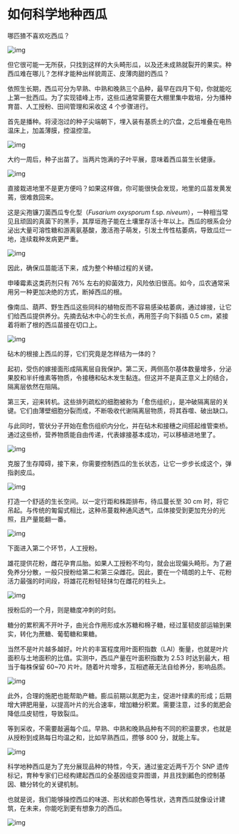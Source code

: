 # 如何科学地种西瓜

哪匹猹不喜欢吃西瓜？

![img](https://mmbiz.qpic.cn/mmbiz_gif/SlOqFKqEO4EPAib3X12JX49Id4Gx9cpn9V9QOgzzPY5NKwBFLCaIDUicjAbw2Y9LPSkzb9epup3L6SaPI7yaen1Q/640?wx_fmt=gif)

但它很可能一无所获，只找到这样的大头畸形瓜，以及还未成熟就裂开的果实。种西瓜难在哪儿？怎样才能种出样貌周正、皮薄肉甜的西瓜？

依照生长期，西瓜可分为早熟、中熟和晚熟三个品种，最早在四月下旬，你就能吃上第一批西瓜。为了实现错峰上市，这些瓜通常需要在大棚里集中栽培，分为播种育苗、人工授粉、田间管理和采收这 4 个步骤进行。

首先是播种。将浸泡过的种子尖端朝下，埋入装有基质土的穴盘，之后堆叠在电热温床上，加盖薄膜，控温控湿。

![img](https://mmbiz.qpic.cn/mmbiz_png/SlOqFKqEO4EPAib3X12JX49Id4Gx9cpn9BibcYemrSq9syth67epLOicmnOUyWkKMZ1GSW0nPgYfxZB2ojicRgwZnQ/640?wx_fmt=png)

大约一周后，种子出苗了。当两片饱满的子叶平展，意味着西瓜苗生长健康。

![img](https://mmbiz.qpic.cn/mmbiz_gif/SlOqFKqEO4EPAib3X12JX49Id4Gx9cpn9lR7ofhDhTlIRPM1CYzzLYARRNEOSGlG9iaXpkh2Sia3hyFyqNAoxBrXQ/640?wx_fmt=gif)

直接栽进地里不是更方便吗？如果这样做，你可能很快会发现，地里的瓜苗发黄发蔫，很难救回来。

这是尖孢镰刀菌西瓜专化型（*Fusarium oxysporum* f.sp. *niveum*），一种相当常见且顽固的真菌下的黑手，其厚垣孢子能在土壤里存活十年以上。西瓜的根系会分泌出大量可溶性糖和游离氨基酸，激活孢子萌发，引发土传性枯萎病，导致瓜烂一地，连续栽种发病更严重。

![img](https://mmbiz.qpic.cn/mmbiz_png/SlOqFKqEO4EPAib3X12JX49Id4Gx9cpn9RdLYtlkxyAU2GTI3o7l3SznibPcJwYdSSrppYecuerQEPEibWzOVeTeA/640?wx_fmt=png)

因此，确保瓜苗能活下来，成为整个种植过程的关键。

申嗪霉素这类药剂只有 76% 左右的抑菌效力，风险依旧很高。如今，瓜农通常采用另一种更加决绝的方式，断掉西瓜的根。

像南瓜、葫芦、野生西瓜这些同科的植物反而不容易感染枯萎病，通过嫁接，让它们给西瓜提供养分。先摘去砧木中心的生长点，再用签子向下斜插 0.5 cm，紧接着将断了根的西瓜苗接在切口上。

![img](https://mmbiz.qpic.cn/mmbiz_gif/SlOqFKqEO4EPAib3X12JX49Id4Gx9cpn9WLoK6C1BGAsaOXvON513HcoBXqpGylunArRRAVqJSWCDyDSCgiakg5A/640?wx_fmt=gif)

砧木的根接上西瓜的芽，它们究竟是怎样结为一体的？

起初，受伤的嫁接面形成隔离层自我保护。第二天，两侧高尔基体数量增多，分泌果胶和半纤维素等物质，令接穗和砧木发生黏连。但这并不是真正意义上的结合，隔离层依然在阻隔。

第三天，迎来转机。这些排列疏松的细胞被称为「愈伤组织」，是冲破隔离层的关键。它们由薄壁细胞分裂而成，不断吸收代谢隔离层物质，将其吞噬、破出缺口。

与此同时，管状分子开始在愈伤组织内分化，并在砧木和接穗之间搭起维管束桥。通过这些桥，营养物质能自由传递，代表嫁接基本成功，可以移植进地里了。

![img](https://mmbiz.qpic.cn/mmbiz_png/SlOqFKqEO4EPAib3X12JX49Id4Gx9cpn9NhWyKuWtIGbia9MyRehPV3bZDaOOibsc6RfZBkKbiakuPwtIW5bJ1SMog/640?wx_fmt=png)

克服了生存障碍，接下来，你需要控制西瓜的生长状态，让它一步步长成这个，弹指剥皮瓜。

![img](https://mmbiz.qpic.cn/mmbiz_gif/SlOqFKqEO4EPAib3X12JX49Id4Gx9cpn9DrpVbq8zibzR512JicTPaq6ux1a8dJeLSnw53hBbpHvEOVTfIL3xJaqQ/640?wx_fmt=gif)

打造一个舒适的生长空间。以一定行距和株距排布，待瓜蔓长至 30 cm 时，将它吊起。与传统的匍匐式相比，这种吊蔓栽种通风透气，瓜体接受到更加充分的光照，且产量能翻一番。

![img](https://mmbiz.qpic.cn/mmbiz_png/SlOqFKqEO4EPAib3X12JX49Id4Gx9cpn9JgURNsIRwXzC8OKbgibluOdFpic8DvQPL5SECjegyL0yYgtBHIj2RcYA/640?wx_fmt=png)

下面进入第二个环节，人工授粉。

雄花提供花粉，雌花孕育瓜胎。如果人工授粉不均匀，就会出现偏头畸形。为了避免养分分散，一般只授粉给第二和第三朵雌花。因此，要在一个晴朗的上午、花粉活力最强的时间段，将雄花花粉轻轻抹匀在雌花的柱头上。

![img](https://mmbiz.qpic.cn/mmbiz_gif/SlOqFKqEO4EPAib3X12JX49Id4Gx9cpn9ylqCibk1QzoLCyVUQjHb4odup1c8w2PRVmRFFMce52kYicgsaDjKZLiaA/640?wx_fmt=gif)

授粉后的一个月，则是糖度冲刺的时刻。

糖分的累积离不开叶子，由光合作用形成水苏糖和棉子糖，经过茎韧皮部运输到果实，转化为蔗糖、葡萄糖和果糖。

当然不是叶片越多越好。叶片的丰富程度用叶面积指数（LAI）衡量，也就是叶片面积与土地面积的比值。实测中，西瓜产量在叶面积指数为 2.53 时达到最大，相当于每株保留 60~70 片叶。随着叶片增多，互相遮蔽无法自给养分，影响品质。

![img](https://mmbiz.qpic.cn/mmbiz_png/SlOqFKqEO4EPAib3X12JX49Id4Gx9cpn9tF2B7mJXDFo24NkCvop4oxApXmA7NZZzJsbfceqtfkc89NzQx4312Q/640?wx_fmt=png)

此外，合理的施肥也能帮助产糖。膨瓜前期以氮肥为主，促进叶绿素的形成；后期增大钾肥用量，以提高叶片的光合速率，增加糖分积累。需要注意，过多的氮肥会降低瓜皮韧性，导致裂瓜。

等到采收，不需要敲遍每个瓜。早熟、中熟和晚熟品种有不同的积温要求，也就是从授粉到成熟每日均温之和，比如早熟西瓜，攒够 800 分，就能上车。

![img](https://mmbiz.qpic.cn/mmbiz_png/SlOqFKqEO4EPAib3X12JX49Id4Gx9cpn9VE89CzBoNJBa5InWJibo4gUAEBicWgzNsoDzOib2Q0FZbXmdYdwU3z1QQ/640?wx_fmt=png)

科学地种西瓜是为了充分展现品种的特性，今天，通过鉴定近两千万个 SNP 遗传标记，育种专家们已经构建起西瓜的全基因组变异图谱，并且找到瓤色的控制基因、糖分转化的关键机制。

也就是说，我们能够操控西瓜的味道、形状和颜色等性状，选育西瓜就像设计建筑，在未来，你能吃到更有想象力的西瓜。

![img](https://mmbiz.qpic.cn/mmbiz_png/SlOqFKqEO4EPAib3X12JX49Id4Gx9cpn9OLe4ibDBFxZdX1qjLnr07F4ibT8whFzt60eXbY1ricQZcK0mwyR1c01IQ/640?wx_fmt=png)

